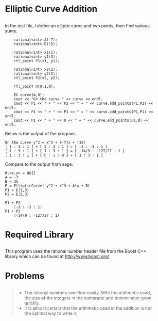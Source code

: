 # Elliptic Curve Addition
##

In the test file, I define an elliptic curve and two points, then find various sums.
```
    rational<int> A(-7);
    rational<int> B(15);

    rational<int> x1(1);
    rational<int> y1(3);
    rtl_point P1(x1, y1);

    rational<int> x2(2);
    rational<int> y2(3);
    rtl_point P2(x2, y2);

    rtl_point O(0,1,0);
```
```
    EC curve(A,B);
    cout << "On the curve " << curve << endl;
    cout << P1 << " + " << P2 << " = " << curve.add_points(P1,P2) << endl;
    cout << P1 << " + " << P1 << " = " << curve.add_points(P1,P1) << endl;
    cout << P1 << " + " << O << " = " << curve.add_points(P1,O) << endl;
```
Below is the output of the program.
```
On the curve y^2 = x^3 + (-7)x + (15)
[ 1 : 3 : 1 ] + [ 2 : 3 : 1 ] = [ -3 : -3 : 1 ]
[ 1 : 3 : 1 ] + [ 1 : 3 : 1 ] = [ -14/9 : -127/27 : 1 ]
[ 1 : 3 : 1 ] + [ 0 : 1 : 0 ] = [ 1 : 3 : 1 ]
```

Compare to the output from sage.
```
R.<x,y> = QQ[]
A = -7
B = 15
E = EllipticCurve(-y^2 + x^3 + A*x + B)
P1 = E(1,3)
P2 = E(2,3)

P1 + P2
    (-3 : -3 : 1)
P1 + P2
    (-14/9 : -127/27 : 1)
```

# Required Library
##

This program uses the rational number header file from the Boost C++ library which can be found at http://www.boost.org/

# Problems
##

> - The rational numbers overflow easily. With the arithmetic used, the size of the integers in the 
numerator and denominator grow quickly.
> - It is almost certain that the arithmetic used in the addition is not the optimal way to write it.


